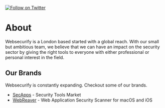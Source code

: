 [![Follow on Twitter](https://img.shields.io/twitter/follow/websecurify.svg?logo=twitter)](https://twitter.com/websecurify)

# About

Websecurify is a London based started with a global reach. With our small but ambitious team, we believe that we can have an impact on the security sector by giving the right tools to everyone with either professional or personal interest in the field.

## Our Brands

Websecurify is constantly expanding. Checkout some of our brands.

* [SecApps](https://secapps.com) - Security Tools Market
* [WebReaver](https://webreaver.com) - Web Application Security Scanner for macOS and iOS

